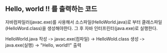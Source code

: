 ## Hello, world !! 를 출력하는 코드

자바컴파일러(javac.exe)를 사용해서 소스파일(HelloWorld.java)로 부터 클래스파일(HelloWord.class)을 생성해야한다.
그 후 자바 인터프린터(java.exe)로 실행한다.
<br>

HelloWorld.java 작성 -> javac.exe(컴파일) -> HelloWold.class 생성 -> java.exe(실행) -> "Hello, world!!" 출력